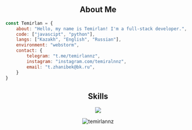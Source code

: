<h2 align="center">About Me </h2>

```javascript
const Temirlan = {
    about: "Hello, my name is Temirlan! I'm a full-stack developer.",
    code: ["javascipt", "python"],
    langs: ["Kazakh", "English", "Russian"],
    environment: "webstorm",
    contact: {
        telegram: "t.me/temirlannz",
        instagram: "instagram.com/temiralnnz",
        email: "t.zhanibek@bk.ru",
    }
}
```

<h2 align="center">Skills</h2>

<p align="center">
  <a href="https://skillicons.dev">
    <img src="https://skillicons.dev/icons?i=js,html,css,ts,python,react,nextjs,nodejs,express,postgres,prisma,tailwind,ps,figma" />
  </a>
</p>

<p align="center">
  <img align="center" src="https://github-readme-stats.vercel.app/api/top-langs?username=temirlannz&show_icons=true&theme=dark&locale=en&layout=compact" alt="temirlannz" />
</p>
